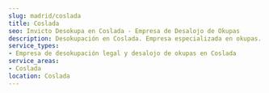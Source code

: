 ```yaml
---
slug: madrid/coslada
title: Coslada
seo: Invicto Desokupa en Coslada - Empresa de Desalojo de Okupas
description: Desokupación en Coslada. Empresa especializada en okupas. Mediación legal y desalojo express. Presupuesto gratuito.
service_types:
- Empresa de desokupación legal y desalojo de okupas en Coslada
service_areas:
- Coslada
location: Coslada
---
```

